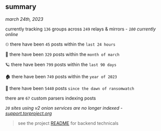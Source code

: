 
## summary
_march 24th, 2023_

currently tracking `136` groups across `249` relays & mirrors - _`100` currently online_

⏲ there have been `45` posts within the `last 24 hours`

🦈 there have been `329` posts within the `month of march`

🪐 there have been `799` posts within the `last 90 days`

🏚 there have been `749` posts within the `year of 2023`

🦕 there have been `5440` posts `since the dawn of ransomwatch`

there are `67` custom parsers indexing posts

_`20` sites using v2 onion services are no longer indexed - [support.torproject.org](https://support.torproject.org/onionservices/v2-deprecation/)_

> see the project [README](https://github.com/joshhighet/ransomwatch#ransomwatch--) for backend technicals
